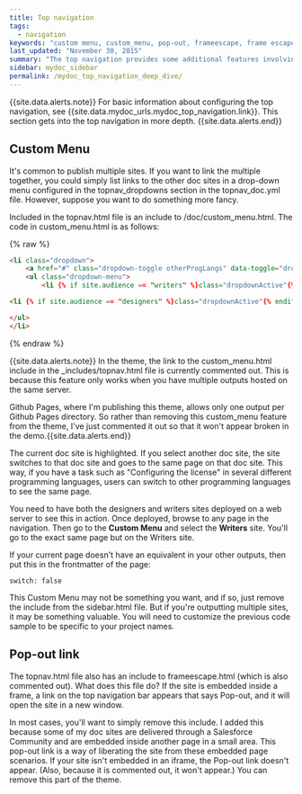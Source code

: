 ```yaml
---
title: Top navigation
tags: 
  - navigation
keywords: "custom menu, custom_menu, pop-out, frameescape, frame escape, top nav bar, topnav"
last_updated: "November 30, 2015"
summary: "The top navigation provides some additional features involving a custom menu and pop-out link that you can customize."
sidebar: mydoc_sidebar
permalink: /mydoc_top_navigation_deep_dive/
---
```


{{site.data.alerts.note}} For basic information about configuring the top navigation, see {{site.data.mydoc_urls.mydoc_top_navigation.link}}. This section gets into the top navigation in more depth. {{site.data.alerts.end}}
## Custom Menu

It's common to publish multiple sites. If you want to link the multiple together, you could simply list links to the other doc sites in a drop-down menu configured in the topnav_dropdowns section in the topnav_doc.yml file. However, suppose you want to do something more fancy.

Included in the topnav.html file is an include to /doc/custom_menu.html. The code in custom_menu.html is as follows:

{% raw %}
```html
<li class="dropdown">
    <a href="#" class="dropdown-toggle otherProgLangs" data-toggle="dropdown">Custom Menu<b class="caret"></b></a>
    <ul class="dropdown-menu">
        <li {% if site.audience == "writers" %}class="dropdownActive"{% endif %}><a href="{% if page.homepage == true or page.switch == false %}../mydoc_writers/">Writer docs</a> {% else %} ../mydoc_writers{{page.url}}">Writer docs</a>{% endif %}</li>

<li {% if site.audience == "designers" %}class="dropdownActive"{% endif %}><a href="{% if page.homepage == true or page.switch == false %}../mydoc_designers/">Designer docs</a> {% else %} ../mydoc_designers{{page.url}}">Designer docs</a>{% endif %}</li>

</ul>
</li>
```
{% endraw %}

{{site.data.alerts.note}} In the theme, the link to the custom_menu.html include in the \_includes/topnav.html file is currently commented out. This is because this feature only works when you have multiple outputs hosted on the same server. 

Github Pages, where I'm publishing this theme, allows only one output per Github Pages directory. So rather than removing this custom_menu feature from the theme, I've just commented it out so that it won't appear broken in the demo.{{site.data.alerts.end}}

The current doc site is highlighted. If you select another doc site, the site switches to that doc site and goes to the same page on that doc site. This way, if you have a task such as "Configuring the license" in several different programming languages, users can switch to other programming languages to see the same page.

You need to have both the designers and writers sites deployed on a web server to see this in action. Once deployed, browse to any page in the navigation. Then go to the **Custom Menu** and select the **Writers** site. You'll go to the exact same page but on the Writers site.

If your current page doesn't have an equivalent in your other outputs, then put this in the frontmatter of the page:

```
switch: false
```

This Custom Menu may not be something you want, and if so, just remove the include from the sidebar.html file. But if you're outputting multiple sites, it may be something valuable. You will need to customize the previous code sample to be specific to your project names.

## Pop-out link

The topnav.html file also has an include to frameescape.html (which is also commented out). What does this file do? If the site is embedded inside a frame, a link on the top navigation bar appears that says Pop-out, and it will open the site in a new window. 

In most cases, you'll want to simply remove this include. I added this because some of my doc sites are delivered through a Salesforce Community and are embedded inside another page in a small area. This pop-out link is a way of liberating the site from these embedded page scenarios. If your site isn't embedded in an iframe, the Pop-out link doesn't appear. (Also, because it is commented out, it won't appear.) You can remove this part of the theme.